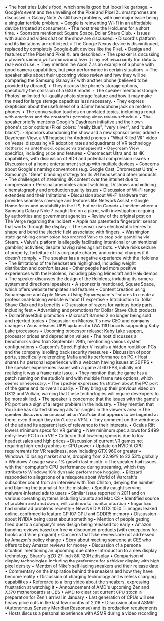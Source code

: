 • The host tries Luke's food, which smells good but looks like garbage.
• Google's event and the unveiling of the Pixel and Pixel XL smartphones are discussed.
• Galaxy Note 7s still have problems, with one major issue being a singular terrible problem.
• Google is reinventing Wi-Fi in an affordable device targeted at consumers.
• The host tries the HoloLens for a short time.
• Sponsors mentioned: Square Space, Dollar Shave Club.
• Issues with audio and video chat on the show are discussed.
• Discord's platform and its limitations are criticized.
• The Google Nexus device is discontinued, replaced by completely Google-built devices like the Pixel.
• Design and features of the Pixel and Pixel XL are described.
• The speaker is discussing a phone's camera performance and how it may not necessarily translate to real-world use.
• They mention the Axon 7 as an example of a phone with good camera capabilities, but poor performance in certain situations.
• The speaker talks about their upcoming video review and how they will be comparing the Samsung Galaxy S7 with another phone (believed to be provided by dbrand).
• They discuss the phone's storage options, specifically the omission of a 64GB model.
• The speaker mentions Google Photos' unlimited full-quality photo storage feature and how it may make the need for large storage capacities less necessary.
• They express skepticism about the usefulness of a 3.5mm headphone jack on modern phones.
• The conversation touches on unrelated topics, including a robot with emotions and the creator's upcoming video review schedule.
• The speaker briefly mentions Google's Daydream initiative and their own phone's color options (Pixel colors: "really blue", "very silver", and "quite black").
• Sponsors abandoning the show and a new sponsor being added
• Daydream View, a VR headset for Android phones
• "What Killed VR" video on Vessel discussing VR adoption rates and quadrants of VR technology (tethered vs untethered, opaque vs transparent)
• Daydream View specifics, including price and features
• Chromecast Ultra and its 4K capabilities, with discussion of HDR and potential compression issues
• Discussion of a home entertainment setup with multiple devices
• Concerns about Google's naming conventions (e.g. Google Cast, Chromecast Ultra)
• Samsung's "Gear" branding strategy for its VR headset and other products
• The challenges of streaming 4K content over the internet due to compression
• Personal anecdotes about watching TV shows and noticing cinematography and production quality issues
• Discussion of Wi-Fi range extenders and their limitations
• Discussion about Wi-Fi hardware that provides seamless coverage and features like Network Assist
• Google Home focus and availability in the US, but not in Canada
• Incident where a Samsung Galaxy Note 7 caught fire on a plane, with investigation ongoing by authorities and government agencies
• Review of the original post on The Verge regarding the incident
• Apple has patented a fingerprint sensor that works through the display.
• The sensor uses electrostatic lenses to shape and bend the electric field associated with fingers.
• Washington state gambling commission has ordered Valve to stop skin gambling via Steam.
• Valve's platform is allegedly facilitating intentional or unintentional gambling activities, despite having rules against bots.
• Valve risks seizure of property, forfeiture of its corporate charter, and criminal charges if it doesn't comply.
• The speaker has a negative experience with the Hololens
• The limitations of the headset are highlighted, including weight distribution and comfort issues
• Other people had more positive experiences with the Hololens, including playing Minecraft and Halo demos
• The speaker discusses the design of the Hololens, including its camera system and directional speakers
• A sponsor is mentioned, Square Space, which offers website templates and features
• Content creation using Squarespace and Apple News
• Using Squarespace's features to create a professional-looking website without IT expertise
• Introduction to Dollar Shave Club and its benefits
• Discussion of razors for various body parts, including feet
• Advertising and promotions for Dollar Shave Club products
• DollarShaveClub promotion
• Microsoft Banned 2 no longer being sold and rejected topics
• Discussion on Microsoft's new CEO and company changes
• Asus releases UEFI updates for LGA 1151 boards supporting Kaby Lake processors
• Upcoming processor release: Kaby Lake support, processor prices and depreciation values
• The host discusses a benchmark video from September 29th, mentioning various system configurations
• Capcom's Street Fighter V installs a hidden rootkit on PCs and the company is rolling back security measures
• Discussion of poor ports, specifically referencing Mafia and its performance on PC
• Host shares his personal experience with a webcam having issues at 30 FPS
• The speaker experiences issues with a game at 60 FPS, initially not realizing it was a frame rate issue.
• They mention that the game has a patch running on the studio's end with multiple frame rate options, which seems unnecessary.
• The speaker expresses frustration about the PC port of the game and its overall quality.
• They bring up their previous video on DX12 and Vulkan, warning that these technologies will require developers to be more skilled.
• The speaker is concerned that the issues with the game's PC port are a sign of a larger problem in the industry.
• They mention that YouTube has started showing ads for singles in the viewer's area.
• The speaker discovers an unusual ad on YouTube that appears to be targeted at them, even though they don't use a VPN.
• They comment on the weirdness of the ad and its apparent lack of relevance to their interests.
• Oculus Rift lowers minimum specs for VR gaming
• New minimum spec allows for $499 entry-level PC to run VR
• Criticism that lowering specs is due to low headset sales and high prices
• Discussion of current VR games not requiring high-end graphics or CPU power
• Update on NVIDIA GPU requirements for VR readiness, now including GTX 960 or greater
• Windows 10 losing market share, dropping from 22.99% to 22.53% globally
• Windows 7 usage saw a 1% growth last month.
• The speaker had issues with their computer's CPU performance during streaming, which they attribute to Windows 10's dynamic performance hogging.
• Blizzard responded to allegations of a misquote about World of Warcraft's subscriber count from an interview with Tom Chilton, denying the number and blaming the journalist for the mistake.
• Spotify caught serving malware-infested ads to users
• Similar issue reported in 2011 and on various operating systems including Ubuntu and Mac OS
• Identified source of problem and shut down, will continue to monitor situation
• Imgur has had similar ad problems recently
• New NVIDIA GTX 1050 Ti images leaked online, confirmed to feature GP 107 GPU and GDDR5 memory
• Discussion about NVIDIA being upset about something
• Mention of people getting fired due to a company's new design being released too early
• Amazon banning reviews based on free or discounted products (with exceptions for books and Vine program)
• Concerns that fake reviews are not addressed by Amazon's policy change
• Story about meeting someone at CES who offers to buy Amazon reviews for money
• Discussion of a personal situation, mentioning an upcoming due date
• Introduction to a new display technology, Sharp's IgZO 27-inch 8K 120Hz display
• Comparison of display technologies, including the preference for a thicker display with high pixel density
• Mention of Nike's self-lacing sneakers and their release date
• Commentary on the inspiration behind the sneakers and how they have become reality
• Discussion of charging technology and wireless charging capabilities
• Reference to a long video about the sneakers, expressing frustration at watching it
• Announcement of AMD's upcoming Zen and X370 motherboards at CES
• AMD to clear out current CPU stock in preparation for Zen's arrival in January
• Last generation of CPUs will see heavy price cuts in the last few months of 2016
• Discussion about ASMR (Autonomous Sensory Meridian Response) and its production requirements
• Hosts discuss a personal experience with ASMR during a video recording